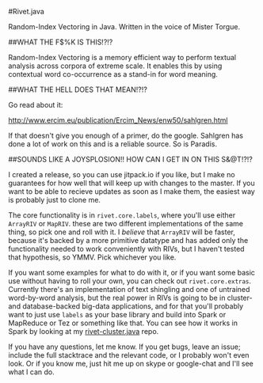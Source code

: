 #Rivet.java

Random-Index Vectoring in Java. Written in the voice of Mister Torgue.

##WHAT THE F$%K IS THIS!?!?

Random-Index Vectoring is a memory efficient way to perform textual analysis across corpora of extreme scale. It enables this by using contextual word co-occurrence as a stand-in for word meaning.

##WHAT THE HELL DOES THAT MEAN!?!?

Go read about it:

http://www.ercim.eu/publication/Ercim_News/enw50/sahlgren.html

If that doesn't give you enough of a primer, do the google. Sahlgren has done a lot of work on this and is a reliable source. So is Paradis.

##SOUNDS LIKE A JOYSPLOSION!! HOW CAN I GET IN ON THIS S&@T!?!?

I created a release, so you can use jitpack.io if you like, but I make no guarantees for how well that will keep up with changes to the master. If you want to be able to recieve updates as soon as I make them, the easiest way is probably just to clone me.

The core functionality is in `rivet.core.labels`, where you'll use either `ArrayRIV` or `MapRIV`. these are two different implementations of the same thing, so pick one and roll with it. I *believe* that `ArrayRIV` will be faster, because it's backed by a more primitive datatype and has added only the functionality needed to work conveniently with RIVs, but I haven't tested that hypothesis, so YMMV. Pick whichever you like.

If you want some examples for what to do with it, or if you want some basic use without having to roll your own, you can check out `rivet.core.extras`. Currently there's an implementation of text shingling and one of untrained word-by-word analysis, but the real power in RIVs is going to be in cluster- and database-backed big-data applications, and for that you'll probably want to just use `labels` as your base library and build into Spark or MapReduce or Tez or something like that. You can see how it works in Spark by looking at my [rivet-cluster.java](https://github.com/DruidGreeneyes/rivet-cluster.java) repo.

If you have any questions, let me know. If you get bugs, leave an issue; include the full stacktrace and the relevant code, or I probably won't even look. Or if you know me, just hit me up on skype or google-chat and I'll see what I can do.
